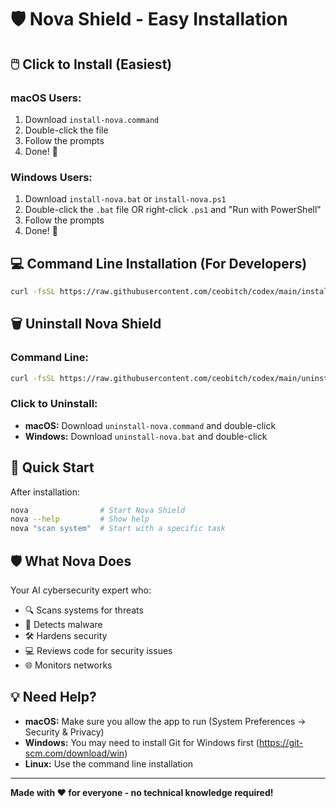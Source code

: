 # 🛡️ Nova Shield - Easy Installation

## 🖱️ **Click to Install (Easiest)**

### **macOS Users:**
1. Download `install-nova.command`
2. Double-click the file
3. Follow the prompts
4. Done! 🎉

### **Windows Users:**
1. Download `install-nova.bat` or `install-nova.ps1`
2. Double-click the `.bat` file OR right-click `.ps1` and "Run with PowerShell"
3. Follow the prompts
4. Done! 🎉

## 💻 **Command Line Installation (For Developers)**

```bash
curl -fsSL https://raw.githubusercontent.com/ceobitch/codex/main/install-nova.sh | bash
```

## 🗑️ **Uninstall Nova Shield**

### **Command Line:**
```bash
curl -fsSL https://raw.githubusercontent.com/ceobitch/codex/main/uninstall-nova.sh | bash
```

### **Click to Uninstall:**
- **macOS:** Download `uninstall-nova.command` and double-click
- **Windows:** Download `uninstall-nova.bat` and double-click

## 🚀 **Quick Start**

After installation:
```bash
nova                # Start Nova Shield
nova --help         # Show help
nova "scan system"  # Start with a specific task
```

## 🛡️ **What Nova Does**

Your AI cybersecurity expert who:
- 🔍 Scans systems for threats
- 🦠 Detects malware
- 🛠️ Hardens security
- 💻 Reviews code for security issues
- 🌐 Monitors networks

## 💡 **Need Help?**

- **macOS:** Make sure you allow the app to run (System Preferences → Security & Privacy)
- **Windows:** You may need to install Git for Windows first (https://git-scm.com/download/win)
- **Linux:** Use the command line installation

---

**Made with ❤️ for everyone - no technical knowledge required!**
